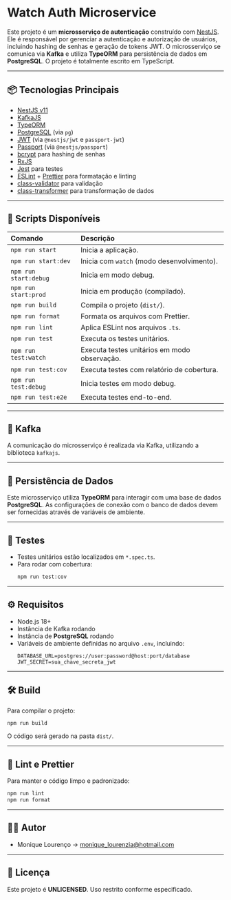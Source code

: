 # Watch Auth Microservice

Este projeto é um **microsserviço de autenticação** construído com [NestJS](https://nestjs.com/). Ele é responsável por gerenciar a autenticação e autorização de usuários, incluindo hashing de senhas e geração de tokens JWT. O microsserviço se comunica via **Kafka** e utiliza **TypeORM** para persistência de dados em **PostgreSQL**. O projeto é totalmente escrito em TypeScript.

---

## 📦 Tecnologias Principais

-   [NestJS v11](https://docs.nestjs.com/)
-   [KafkaJS](https://kafka.js.org/)
-   [TypeORM](https://typeorm.io/)
-   [PostgreSQL](https://www.postgresql.org/) (via `pg`)
-   [JWT](https://jwt.io/) (via `@nestjs/jwt` e `passport-jwt`)
-   [Passport](https://www.passportjs.org/) (via `@nestjs/passport`)
-   [bcrypt](https://www.npmjs.com/package/bcrypt) para hashing de senhas
-   [RxJS](https://rxjs.dev/)
-   [Jest](https://jestjs.io/) para testes
-   [ESLint](https://eslint.org/) + [Prettier](https://prettier.io/) para formatação e linting
-   [class-validator](https://github.com/typestack/class-validator) para validação
-   [class-transformer](https://github.com/typestack/class-transformer) para transformação de dados

---

## 🚀 Scripts Disponíveis

| Comando             | Descrição                                         |
| :------------------ | :------------------------------------------------ |
| `npm run start`     | Inicia a aplicação.                               |
| `npm run start:dev` | Inicia com `watch` (modo desenvolvimento).        |
| `npm run start:debug`| Inicia em modo debug.                             |
| `npm run start:prod`| Inicia em produção (compilado).                   |
| `npm run build`     | Compila o projeto (`dist/`).                      |
| `npm run format`    | Formata os arquivos com Prettier.                 |
| `npm run lint`      | Aplica ESLint nos arquivos `.ts`.                 |
| `npm run test`      | Executa os testes unitários.                      |
| `npm run test:watch`| Executa testes unitários em modo observação.      |
| `npm run test:cov`  | Executa testes com relatório de cobertura.        |
| `npm run test:debug`| Inicia testes em modo debug.                      |
| `npm run test:e2e`  | Executa testes end-to-end.                        |

---

## 🔄 Kafka

A comunicação do microsserviço é realizada via Kafka, utilizando a biblioteca `kafkajs`.

---

## 💾 Persistência de Dados

Este microsserviço utiliza **TypeORM** para interagir com uma base de dados **PostgreSQL**. As configurações de conexão com o banco de dados devem ser fornecidas através de variáveis de ambiente.

---

## 🧪 Testes

-   Testes unitários estão localizados em `*.spec.ts`.
-   Para rodar com cobertura:
    ```bash
    npm run test:cov
    ```

---

## ⚙️ Requisitos

* Node.js 18+
* Instância de Kafka rodando
* Instância de **PostgreSQL** rodando
* Variáveis de ambiente definidas no arquivo `.env`, incluindo:
    ```
    DATABASE_URL=postgres://user:password@host:port/database
    JWT_SECRET=sua_chave_secreta_jwt
    ```

---

## 🛠️ Build

Para compilar o projeto:

```bash
npm run build
```

O código será gerado na pasta `dist/`.

---

## 🧹 Lint e Prettier

Para manter o código limpo e padronizado:

```bash
npm run lint
npm run format
```

---

## 🧑‍💻 Autor
- Monique Lourenço -> monique_lourenzia@hotmail.com
---

## 📄 Licença

Este projeto é **UNLICENSED**. Uso restrito conforme especificado.

`````